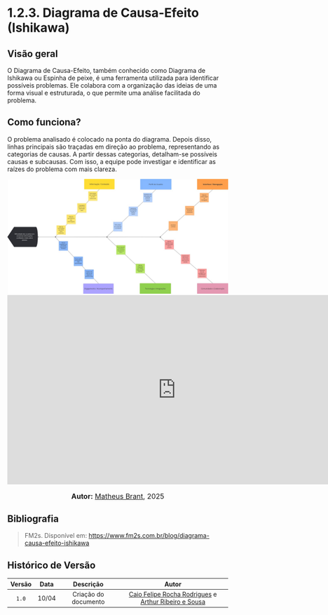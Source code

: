 # 1.2.3. Diagrama de Causa-Efeito (Ishikawa)

## Visão geral
O Diagrama de Causa-Efeito, também conhecido como Diagrama de Ishikawa ou Espinha de peixe, é uma ferramenta utilizada para identificar possíveis problemas. Ele colabora com a organização das ideias de uma forma visual e estruturada, o que permite uma análise facilitada do problema.

## Como funciona?
O problema analisado é colocado na ponta do diagrama. Depois disso, linhas principais são traçadas em direção ao problema, representando as categorias de causas. A partir dessas categorias, detalham-se possíveis causas e subcausas. Com isso, a equipe pode investigar e identificar as raízes do problema com mais clareza.

<img src="../../assets/ishikawa.jpg"/>

<iframe width="768" height="432" src="https://miro.com/app/embed/uXjVIG9iqTs=/?pres=1&frameId=3458764624412479891&embedId=743256574401" frameborder="0" scrolling="no" allow="fullscreen; clipboard-read; clipboard-write" allowfullscreen></iframe>

<font size="3"><p style="text-align: center"><b>Autor:</b>  [Matheus Brant](https://github.com/MatheussBrant), 2025</p></font>

## Bibliografia

> FM2s. Disponível em: https://www.fm2s.com.br/blog/diagrama-causa-efeito-ishikawa

## Histórico de Versão
 
 | Versão | Data | Descrição | Autor | 
 | :----: | :--: | :-------: | :---: | 
 | `1.0`| 10/04 | Criação do documento | [Caio Felipe Rocha Rodrigues](https://github.com/caio-felipee) e [Arthur Ribeiro e Sousa](https://github.com/artrsousa1) |  